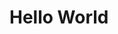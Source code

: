 <!DOCTYPE html>
<html lang="eng">
    <head>
        <title>Hello World</title>
    </head>
    <body>
        <h1>Hello World</h1>
    </body>
</html>
